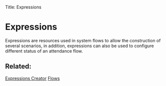 Title: Expressions

# Expressions

Expressions are resources used in system flows to allow the construction of several scenarios, in addition, expressions can also be used to configure different status of an attendance flow.

## Related:

[Expressions Creator][1]
[Flows][2]

[1]:/en-us/citsmart-esp-8/platform-administration/flow-maintenance/expressions-creator.html
[2]:/en-us/citsmart-esp-8/platform-administration/flow-maintenance/flows.html
